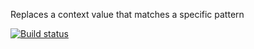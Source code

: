 Replaces a context value that matches a specific pattern

[![Build status](https://ci.appveyor.com/api/projects/status/github/BizTalkComponents/ContextRegExReplace?branch=master)](https://ci.appveyor.com/api/projects/status/github/BizTalkComponents/ContextRegExReplace/branch/master)